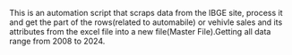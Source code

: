 This is an automation script that scraps data from the IBGE site, process it and get the part of the rows(related to automabile)
or vehivle sales and its attributes from the excel file into a new file(Master File).Getting all data range from 2008 to 2024.
